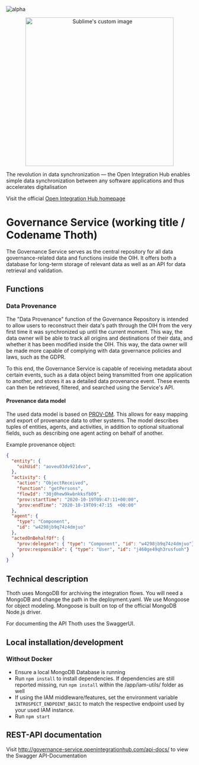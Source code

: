 ![alpha](https://img.shields.io/badge/Status-Alpha-yellow.svg)

<p align="center">
  <img src="https://github.com/openintegrationhub/openintegrationhub/blob/master/Assets/medium-oih-einzeilig-zentriert.jpg" alt="Sublime's custom image" width="400"/>
</p>

The revolution in data synchronization — the Open Integration Hub enables simple data synchronization between any software applications and thus accelerates digitalisation

Visit the official [Open Integration Hub homepage](https://www.openintegrationhub.de/)

# Governance Service (working title / Codename Thoth)

The Governance Service serves as the central repository for all data governance-related data and functions inside the OIH. It offers both a database for long-term storage of relevant data as well as an API for data retrieval and validation.

## Functions

### Data Provenance
The "Data Provenance" function of the Governance Repository is intended to allow users to reconstruct their data's path through the OIH from the very first time it was synchronized up until the current moment. This way, the data owner will be able to track all origins and destinations of their data, and whether it has been modified inside the OIH. This way, the data owner will be made more capable of complying with data governance policies and laws, such as the GDPR.

To this end, the Governance Service is capable of receiving metadata about certain events, such as a data object being transmitted from one application to another, and stores it as a detailed data provenance event. These events can then be retrieved, filtered, and searched using the Service's API.

#### Provenance data model
The used data model is based on [PROV-DM](https://www.w3.org/TR/prov-dm/). This allows for easy mapping and export of provenance data to other systems. The model describes tuples of entities, agents, and activities, in addition to optional situational fields, such as describing one agent acting on behalf of another.

Example provenance object:
```json
{
  "entity": {
    "oihUid": "aoveu03dv921dvo",
  },
  "activity": {
    "action": "ObjectReceived",
    "function": "getPersons",
    "flowId": "30j0hew9kwbnkksfb09",
    "prov:startTime": "2020-10-19T09:47:11+00:00",
    "prov:endTime": "2020-10-19T09:47:15  +00:00"
  },
  "agent": {
    "type": "Component",
    "id": "w4298jb9q74z4dmjuo"
  },
  "actedOnBehalfOf": {
    "prov:delegate": { "type": "Component", "id": "w4298jb9q74z4dmjuo"},
    "prov:responsible": { "type": "User", "id": "j460ge49qh3rusfuoh"}
  }
}
```

## Technical description

Thoth uses MongoDB for archiving the integration flows. You will need a MongoDB
and change the path in the deployment.yaml. We use Mongoose for object modeling. Mongoose is built on top of the official MongoDB Node.js driver.

For documenting the API Thoth uses the SwaggerUI.

## Local installation/development

### Without Docker

- Ensure a local MongoDB Database is running
- Run `npm install` to install dependencies. If dependencies are still reported missing, run `npm install` within the /app/iam-utils/ folder as well
- If using the IAM middleware/features, set the environment variable `INTROSPECT_ENDPOINT_BASIC` to match the respective endpoint used by your used IAM instance.
- Run `npm start`


## REST-API documentation

Visit http://governance-service.openintegrationhub.com/api-docs/ to view the Swagger API-Documentation
